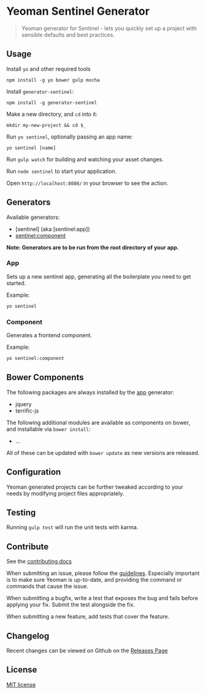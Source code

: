 # Yeoman Sentinel Generator

> Yeoman generator for Sentinel - lets you quickly set up a project with sensible defaults and best practices.

## Usage

Install `yo` and other required tools
```
npm install -g yo bower gulp mocha
```

Install `generator-sentinel`:
```
npm install -g generator-sentinel
```

Make a new directory, and `cd` into it:
```
mkdir my-new-project && cd $_
```

Run `yo sentinel`, optionally passing an app name:
```
yo sentinel [name]
```

Run `gulp watch` for building and watching your asset changes.

Run `node sentinel` to start your application. 

Open `http://localhost:8080/` in your browser to see the action.

## Generators

Available generators:

* [sentinel] (aka [sentinel:app])
* [sentinel:component](#name)

**Note: Generators are to be run from the root directory of your app.**

### App
Sets up a new sentinel app, generating all the boilerplate you need to get started. 

Example:
```bash
yo sentinel
```

### Component
Generates a frontend component.

Example:
```bash
yo sentinel:component
```

## Bower Components

The following packages are always installed by the [app](#name) generator:

* jquery
* terrific-js


The following additional modules are available as components on bower, and installable via `bower install`:

* …

All of these can be updated with `bower update` as new versions are released.

## Configuration
Yeoman generated projects can be further tweaked according to your needs by modifying project files appropriately.

## Testing

Running `gulp test` will run the unit tests with karma.

## Contribute

See the [contributing docs](https://github.com/yeoman/yeoman/blob/master/contributing.md)

When submitting an issue, please follow the [guidelines](https://github.com/yeoman/yeoman/blob/master/contributing.md#issue-submission). Especially important is to make sure Yeoman is up-to-date, and providing the command or commands that cause the issue.

When submitting a bugfix, write a test that exposes the bug and fails before applying your fix. Submit the test alongside the fix.

When submitting a new feature, add tests that cover the feature.

## Changelog

Recent changes can be viewed on Github on the [Releases Page](https://github.com/namics/generator-sentinel/releases)

## License

[MIT license](http://opensource.org/licenses/MIT)
